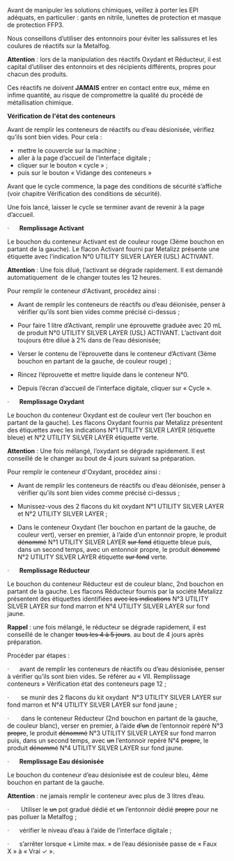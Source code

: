 Avant de manipuler les solutions chimiques, veillez à porter les EPI adéquats, en particulier : gants en nitrile, lunettes de protection et masque de protection FFP3.

Nous conseillons d’utiliser des entonnoirs pour éviter les salissures et les coulures de réactifs sur la Metalfog.

**Attention** : lors de la manipulation des réactifs Oxydant et Réducteur, il est capital d’utiliser des entonnoirs et des récipients différents, propres pour chacun des produits.

Ces réactifs ne doivent **JAMAIS** entrer en contact entre eux, même en infime quantité, au risque de compromettre la qualité du procédé de métallisation chimique.

**Vérification de l'état des conteneurs**

Avant de remplir les conteneurs de réactifs ou d’eau désionisée, vérifiez qu’ils sont bien vides. 
Pour cela :

- mettre le couvercle sur la machine ;
- aller à la page d’accueil de l’interface digitale ;
- cliquer sur le bouton « cycle » ;
- puis sur le bouton « Vidange des conteneurs »

Avant que le cycle commence, la page des conditions de sécurité s’affiche (voir chapitre Vérification des conditions de sécurité).

Une fois lancé, laisser le cycle se terminer avant de revenir à la page d’accueil.

·      **Remplissage Activant**

Le bouchon du conteneur Activant est de couleur rouge (3ème bouchon en partant de la gauche). Le flacon Activant fourni par Metalizz présente une étiquette avec l’indication N°0 UTILITY SILVER LAYER (USL) ACTIVANT.

**Attention** : Une fois dilué, l’activant se dégrade rapidement. Il est demandé automatiquement  de le changer toutes les 12 heures.

Pour remplir le conteneur d'Activant, procédez ainsi :

 -  Avant de remplir les conteneurs de réactifs ou d’eau déionisée, penser à vérifier qu’ils sont bien vides comme précisé ci-dessus ;

 -  Pour faire  1 litre d’Activant, remplir une éprouvette graduée avec 20 mL de produit N°0 UTILITY SILVER LAYER (USL) ACTIVANT. L’activant doit toujours être dilué à 2% dans de l’eau désionisée;

 - Verser le contenu de l’éprouvette dans le conteneur d’Activant  (3ème bouchon en partant de la gauche, de couleur rouge) ;

 -  Rincez l’éprouvette et mettre liquide dans le conteneur N°0.
 
 - Depuis l’écran d’accueil de l’interface digitale, cliquer sur « Cycle ».

·      **Remplissage Oxydant**

Le bouchon du conteneur Oxydant est de couleur vert (1er bouchon en partant de la gauche). Les flacons Oxydant fournis par Metalizz présentent des étiquettes avec les indications N°1 UTILITY SILVER LAYER (étiquette bleue) et N°2 UTILITY SILVER LAYER étiquette verte.

**Attention** : Une fois mélangé, l’oxydant se dégrade rapidement. Il est conseillé de le changer au bout de 4 jours suivant sa préparation.

Pour remplir le conteneur d'Oxydant, procédez ainsi :

 - Avant de remplir les conteneurs de réactifs ou d’eau déionisée, penser à vérifier qu’ils sont bien vides comme précisé ci-dessus ;

 - Munissez-vous des 2 flacons du kit oxydant N°1 UTILITY SILVER LAYER et N°2 UTILITY SILVER LAYER ;

 - Dans le conteneur Oxydant (1er bouchon en partant de la gauche, de couleur vert), verser en premier, à l’aide d’un entonnoir propre, le produit ~~dénommé~~ N°1 UTILITY SILVER LAYER ~~sur fond~~ étiquette bleue puis, dans un second temps, avec un entonnoir propre, le produit ~~dénommé~~ N°2 UTILITY SILVER LAYER étiquette ~~sur fond~~ verte.

·      **Remplissage Réducteur**

Le bouchon du conteneur Réducteur est de couleur blanc, 2nd bouchon en partant de la gauche. Les flacons Réducteur fournis par la société Metalizz présentent des étiquettes identifiées ~~avec les indications~~ N°3 UTILITY SILVER LAYER sur fond marron et N°4 UTILITY SILVER LAYER sur fond jaune.

**Rappel** : une fois mélangé, le réducteur se dégrade rapidement, il est conseillé de le changer ~~tous les 4 à 5 jours~~. au bout de 4 jours après préparation.

Procéder par étapes :

·      avant de remplir les conteneurs de réactifs ou d’eau désionisée, penser à vérifier qu’ils sont bien vides. Se référer au « VII. Remplissage conteneurs » Vérification état des conteneurs page 12 ;

·       se munir des 2 flacons du kit oxydant  N°3 UTILITY SILVER LAYER sur fond marron et N°4 UTILITY SILVER LAYER sur fond jaune ;

·       dans le conteneur Réducteur (2nd bouchon en partant de la gauche, de couleur blanc), verser en premier, à l’aide ~~d’un~~ de l’entonnoir repéré N°3 ~~propre~~, le produit ~~dénommé~~ N°3 UTILITY SILVER LAYER sur fond marron puis, dans un second temps, avec ~~un~~ l’entonnoir repéré N°4 ~~propre~~, le produit ~~dénommé~~ N°4 UTILITY SILVER LAYER sur fond jaune.

·      **Remplissage Eau désionisée**

Le bouchon du conteneur d’eau désionisée est de couleur bleu, 4ème bouchon en partant de la gauche.

**Attention** : ne jamais remplir le conteneur avec plus de 3 litres d’eau.

·       Utiliser le ~~un~~ pot gradué dédié et ~~un~~ l’entonnoir dédié ~~propre~~ pour ne pas polluer la Metalfog ;

·      vérifier le niveau d’eau à l’aide de l’interface digitale ;

·      s’arrêter lorsque « Limite max. » de l’eau désionisée passe de « Faux X » à « Vrai ✓ ».